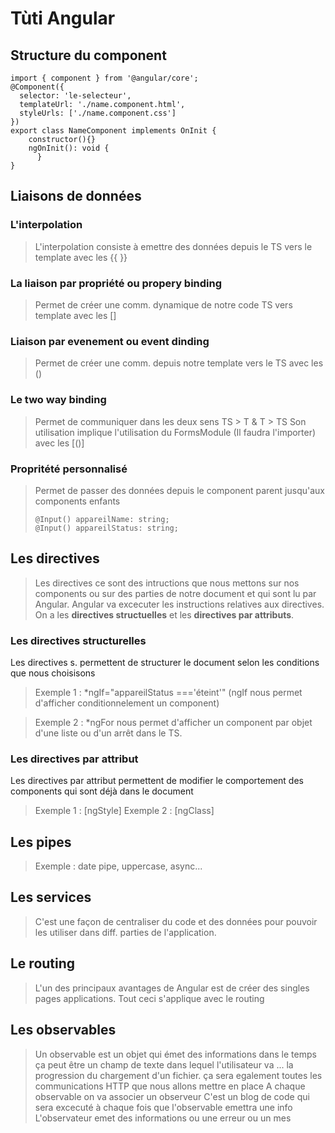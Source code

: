 # Tùti Angular

## Structure du component

```
import { component } from '@angular/core';
@Component({
  selector: 'le-selecteur',
  templateUrl: './name.component.html',
  styleUrls: ['./name.component.css'] 
})
export class NameComponent implements OnInit {
    constructor(){}
    ngOnInit(): void {
      }
}
```

## Liaisons de données

### L'interpolation 
> L'interpolation consiste à emettre des données depuis le TS vers le template avec les {{ }}

### La liaison par propriété ou propery binding
> Permet de créer une comm. dynamique de notre code TS vers template avec les []

### Liaison par evenement ou event dinding
> Permet de créer une comm. depuis notre template vers le TS avec les ()
 
### Le two way binding
> Permet de communiquer dans les deux sens TS > T & T > TS
> Son utilisation implique l'utilisation du FormsModule (Il faudra l'importer) avec les [()]

### Propritété personnalisé
> Permet de passer des données depuis le component parent jusqu'aux components enfants
>```
>@Input() appareilName: string; 
>@Input() appareilStatus: string;
>```

## Les directives
>Les directives ce sont des intructions que nous mettons sur nos components ou sur des parties de notre document et qui sont lu par Angular.
>Angular va excecuter les instructions relatives aux directives.
>On a les **directives structuelles** et les **directives par attributs**.

### Les directives structurelles
Les directives s. permettent de structurer le document selon les conditions que nous choisisons
> Exemple 1 : *ngIf="appareilStatus ==='éteint'" (ngIf nous permet d'afficher conditionnelement un component)

> Exemple 2 : *ngFor nous permet d'afficher un component par objet d'une liste ou d'un arrêt dans le TS.

### Les directives par attribut
Les directives par attribut permettent de modifier le comportement des components qui sont déjà dans le document
> Exemple 1 : [ngStyle]
> Exemple 2 : [ngClass]

## Les pipes 
>Exemple : date pipe, uppercase, async...

## Les services
> C'est une façon de centraliser du code et des données pour pouvoir les utiliser dans diff. parties de l'application.
 
## Le routing
> L'un des principaux avantages de Angular est de créer des singles pages applications.
>Tout ceci s'applique avec le routing

## Les observables
> Un observable est un objet qui émet des informations dans le temps
> ça peut être un champ de texte dans lequel l'utilisateur va ... la progression du chargement d'un fichier.
> ça sera egalement toutes les communications HTTP que nous allons mettre en place
> A chaque observable on va associer un observeur
> C'est un blog de code qui sera excecuté à chaque fois que l'observable emettra une info
> L'observateur emet des informations ou une erreur ou un mes
> 




